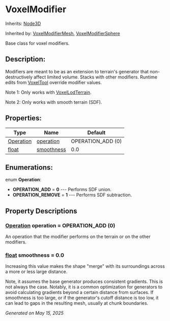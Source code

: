 # VoxelModifier

Inherits: [Node3D](https://docs.godotengine.org/en/stable/classes/class_node3d.html)

Inherited by: [VoxelModifierMesh](VoxelModifierMesh.md), [VoxelModifierSphere](VoxelModifierSphere.md)

Base class for voxel modifiers.

## Description: 

Modifiers are meant to be as an extension to terrain's generator that non-destructively affect limited volume. Stacks with other modifiers. Runtime edits from [VoxelTool](VoxelTool.md) override modifier values.

Note 1: Only works with [VoxelLodTerrain](VoxelLodTerrain.md).

Note 2: Only works with smooth terrain (SDF).

## Properties: 


Type                                                                      | Name                         | Default           
------------------------------------------------------------------------- | ---------------------------- | ------------------
[Operation](VoxelModifier.md#enumerations)                                | [operation](#i_operation)    | OPERATION_ADD (0) 
[float](https://docs.godotengine.org/en/stable/classes/class_float.html)  | [smoothness](#i_smoothness)  | 0.0               
<p></p>

## Enumerations: 

enum **Operation**: 

- <span id="i_OPERATION_ADD"></span>**OPERATION_ADD** = **0** --- Performs SDF union.
- <span id="i_OPERATION_REMOVE"></span>**OPERATION_REMOVE** = **1** --- Performs SDF subtraction.


## Property Descriptions

### [Operation](VoxelModifier.md#enumerations)<span id="i_operation"></span> **operation** = OPERATION_ADD (0)

An operation that the modifier performs on the terrain or on the other modifiers.

### [float](https://docs.godotengine.org/en/stable/classes/class_float.html)<span id="i_smoothness"></span> **smoothness** = 0.0

Increasing this value makes the shape "merge" with its surroundings across a more or less large distance. 

Note, it assumes the base generator produces consistent gradients. This is not always the case. Notably, it is a common optimization for generators to avoid calculating gradients beyond a certain distance from surfaces. If smoothness is too large, or if the generator's cutoff distance is too low, it can lead to gaps in the resulting mesh, usually at chunk boundaries.

_Generated on May 15, 2025_
